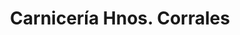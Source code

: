 ---
title: "Carnicería Hnos. Corrales"
url: /huetor-tajar/carniceria-hnos-corrales/
shop: Metzgerei
---